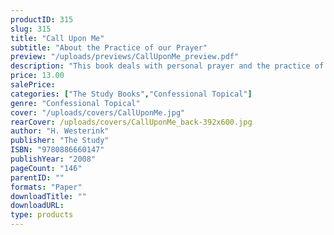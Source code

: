 ```yaml
---
productID: 315
slug: 315
title: "Call Upon Me"
subtitle: "About the Practice of our Prayer"
preview: "/uploads/previews/CallUponMe_preview.pdf"
description: "This book deals with personal prayer and the practice of our prayer. It says much about the difficulties that arise in prayer and the blessings that go with it. Above all, we see in this book, through the numerous Scriptural texts, that God’s Word teaches us to pray. 17 chapters; no questions."
price: 13.00
salePrice: 
categories: ["The Study Books","Confessional Topical"]
genre: "Confessional Topical"
cover: "/uploads/covers/CallUponMe.jpg"
rearCover: /uploads/covers/CallUponMe_back-392x600.jpg
author: "H. Westerink"
publisher: "The Study"
ISBN: "9780886660147"
publishYear: "2008"
pageCount: "146"
parentID: ""
formats: "Paper"
downloadTitle: ""
downloadURL: 
type: products
---
```

